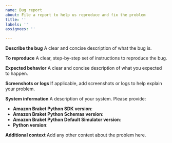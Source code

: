 ```yaml
---
name: Bug report
about: File a report to help us reproduce and fix the problem
title: ''
labels: ''
assignees: ''

---
```


**Describe the bug**
A clear and concise description of what the bug is.

**To reproduce**
A clear, step-by-step set of instructions to reproduce the bug.

**Expected behavior**
A clear and concise description of what you expected to happen.

**Screenshots or logs**
If applicable, add screenshots or logs to help explain your problem.

**System information**
A description of your system. Please provide:
- **Amazon Braket Python SDK version**:
- **Amazon Braket Python Schemas version**:
- **Amazon Braket Python Default Simulator version**:
- **Python version**:

**Additional context**
Add any other context about the problem here.
